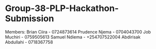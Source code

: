 # Group-38-PLP-Hackathon-Submission
Members:
Brian Ciira - 0724873614
Prudence Njema - 0704043700
Job Muchiri - 0759505613
Samuel Ndiema - +254707522004
Abdirisak Abdullahi - 0718367758
